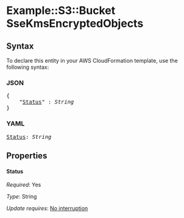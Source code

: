 # Example::S3::Bucket SseKmsEncryptedObjects

## Syntax

To declare this entity in your AWS CloudFormation template, use the following syntax:

### JSON

<pre>
{
    "<a href="#status" title="Status">Status</a>" : <i>String</i>
}
</pre>

### YAML

<pre>
<a href="#status" title="Status">Status</a>: <i>String</i>
</pre>

## Properties

#### Status

_Required_: Yes

_Type_: String

_Update requires_: [No interruption](https://docs.aws.amazon.com/AWSCloudFormation/latest/UserGuide/using-cfn-updating-stacks-update-behaviors.html#update-no-interrupt)

